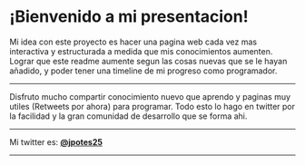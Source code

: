 # ¡Bienvenido a mi presentacion!

Mi idea con este proyecto es hacer una pagina web cada vez mas interactiva y estructurada a medida que mis conocimientos aumenten. Lograr que este readme aumente segun las cosas nuevas que se le hayan añadido, y poder tener una timeline de mi progreso como programador.

------------


Disfruto mucho compartir conocimiento nuevo que aprendo y paginas muy utiles (Retweets por ahora) para programar. Todo esto lo hago en twitter por la facilidad y la gran comunidad de desarrollo que se forma ahi.

------------


Mi twitter es: [**@jpotes25**](https://twitter.com/jpotes25 "@jpotes25")

------------
